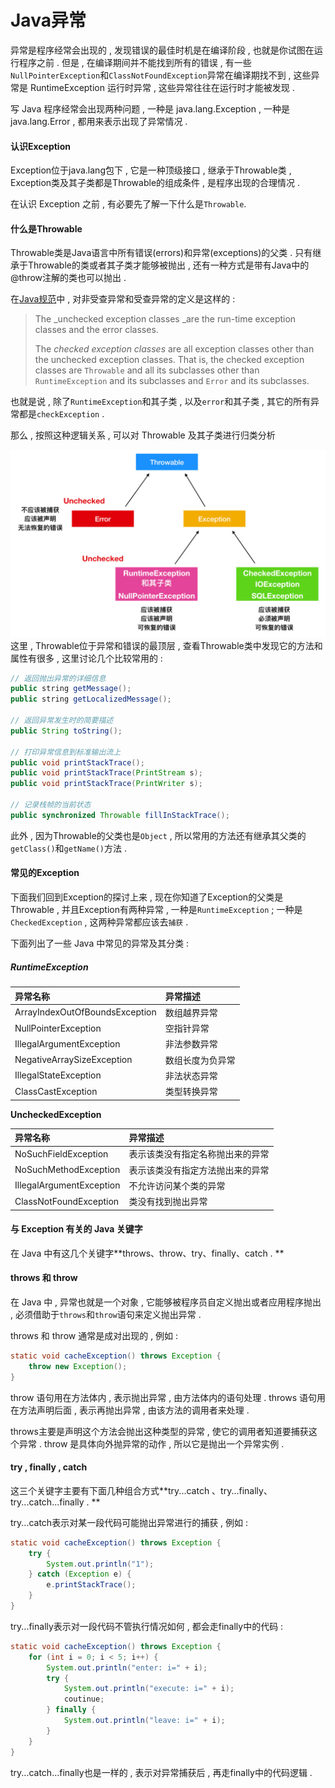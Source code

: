 # Java异常

异常是程序经常会出现的 , 发现错误的最佳时机是在编译阶段 , 也就是你试图在运行程序之前 . 但是 , 在编译期间并不能找到所有的错误 , 有一些 `NullPointerException`和`ClassNotFoundException`异常在编译期找不到 , 这些异常是 RuntimeException 运行时异常 , 这些异常往往在运行时才能被发现 .

写 Java 程序经常会出现两种问题 , 一种是 java.lang.Exception , 一种是 java.lang.Error , 都用来表示出现了异常情况 .

#### 认识Exception

Exception位于java.lang包下 , 它是一种顶级接口 , 继承于Throwable类 , Exception类及其子类都是Throwable的组成条件 , 是程序出现的合理情况 .

在认识 Exception 之前 , 有必要先了解一下什么是`Throwable`.

#### 什么是Throwable

Throwable类是Java语言中所有错误\(errors\)和异常\(exceptions\)的父类 . 只有继承于Throwable的类或者其子类才能够被抛出 , 还有一种方式是带有Java中的@throw注解的类也可以抛出 .

在[Java规范](https://docs.oracle.com/javase/specs/jls/se9/html/jls-11.html#jls-11.1.1)中 , 对非受查异常和受查异常的定义是这样的 :

> The \_unchecked exception classes \_are the run-time exception classes and the error classes.
>
> The _checked exception classes_ are all exception classes other than the unchecked exception classes. That is, the checked exception classes are `Throwable` and all its subclasses other than `RuntimeException` and its subclasses and `Error` and its subclasses.

也就是说 , 除了`RuntimeException`和其子类 , 以及`error`和其子类 , 其它的所有异常都是`checkException` .

那么 , 按照这种逻辑关系 , 可以对 Throwable 及其子类进行归类分析

![](/assets/throwableclass.png)这里 , Throwable位于异常和错误的最顶层 , 查看Throwable类中发现它的方法和属性有很多 , 这里讨论几个比较常用的 :

```java
// 返回抛出异常的详细信息
public string getMessage();
public string getLocalizedMessage();

// 返回异常发生时的简要描述
public String toString();

// 打印异常信息到标准输出流上
public void printStackTrace();
public void printStackTrace(PrintStream s);
public void printStackTrace(PrintWriter s);

// 记录栈帧的当前状态
public synchronized Throwable fillInStackTrace();
```

此外 , 因为Throwable的父类也是`Object` , 所以常用的方法还有继承其父类的`getClass()`和`getName()`方法 .

#### 常见的Exception

下面我们回到Exception的探讨上来 , 现在你知道了Exception的父类是Throwable , 并且Exception有两种异常 , 一种是`RuntimeException` ; 一种是`CheckedException` , 这两种异常都应该去`捕获` .

下面列出了一些 Java 中常见的异常及其分类 :

##### RuntimeException

| 异常名称 | 异常描述 |
| :--- | :--- |
| ArrayIndexOutOfBoundsException | 数组越界异常 |
| NullPointerException | 空指针异常 |
| IllegalArgumentException | 非法参数异常 |
| NegativeArraySizeException | 数组长度为负异常 |
| IllegalStateException | 非法状态异常 |
| ClassCastException | 类型转换异常 |

**UncheckedException**

| 异常名称 | 异常描述 |
| :--- | :--- |
| NoSuchFieldException | 表示该类没有指定名称抛出来的异常 |
| NoSuchMethodException | 表示该类没有指定方法抛出来的异常 |
| IllegalArgumentException | 不允许访问某个类的异常 |
| ClassNotFoundException | 类没有找到抛出异常 |

#### 与 Exception 有关的 Java 关键字

在 Java 中有这几个关键字**throws、throw、try、finally、catch . **

#### throws 和 throw

在 Java 中 , 异常也就是一个对象 , 它能够被程序员自定义抛出或者应用程序抛出 , 必须借助于`throws`和`throw`语句来定义抛出异常 .

throws 和 throw 通常是成对出现的 , 例如 :

```java
static void cacheException() throws Exception {
    throw new Exception();
}
```

throw 语句用在方法体内 , 表示抛出异常 , 由方法体内的语句处理 . throws 语句用在方法声明后面 , 表示再抛出异常 , 由该方法的调用者来处理 .

throws主要是声明这个方法会抛出这种类型的异常 , 使它的调用者知道要捕获这个异常 . throw 是具体向外抛异常的动作 , 所以它是抛出一个异常实例 .

#### try , finally , catch

这三个关键字主要有下面几种组合方式**try...catch 、try...finally、try...catch...finally . **

try...catch表示对某一段代码可能抛出异常进行的捕获 , 例如 :

```java
static void cacheException() throws Exception {
    try {
        System.out.println("1");
    } catch (Exception e) {
        e.printStackTrace();
    }
}
```

try...finally表示对一段代码不管执行情况如何 , 都会走finally中的代码 :

```java
static void cacheException() throws Exception {
    for (int i = 0; i < 5; i++) {
        System.out.println("enter: i=" + i);
        try {
            System.out.println("execute: i=" + i);
            coutinue;
        } finally {
            System.out.println("leave: i=" + i);
        }
    }
}
```

try...catch...finally也是一样的 , 表示对异常捕获后 , 再走finally中的代码逻辑 . 

